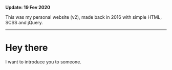 **Update: 19 Fev 2020**

This was my personal website (v2), made back in 2016 with simple HTML, SCSS and jQuery. 

----

# Hey there

I want to introduce you to someone.
